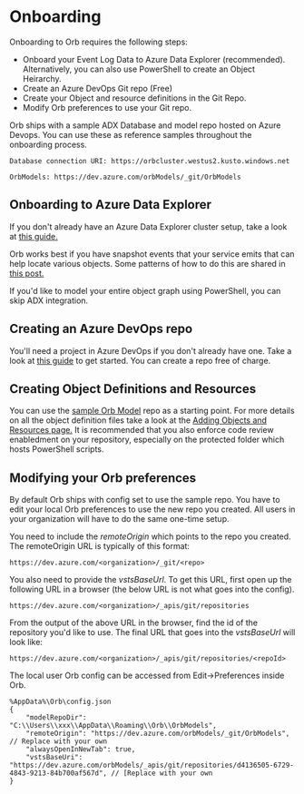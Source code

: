 # Onboarding

Onboarding to Orb requires the following steps:

* Onboard your Event Log Data to Azure Data Explorer (recommended). Alternatively, you can also use PowerShell to create an Object Heirarchy.
* Create an Azure DevOps Git repo (Free)
* Create your Object and resource definitions in the Git Repo.
* Modify Orb preferences to use your Git repo.

Orb ships with a sample ADX Database and model repo hosted on Azure Devops. You can use these as reference samples throughout the onboarding process.

	Database connection URI: https://orbcluster.westus2.kusto.windows.net

	OrbModels: https://dev.azure.com/orbModels/_git/OrbModels


## Onboarding to Azure Data Explorer

If you don't already have an Azure Data Explorer cluster setup, take a look at [this guide.](https://docs.microsoft.com/en-us/azure/data-explorer/create-cluster-database-portal)

Orb works best if you have snapshot events that your service emits that can help locate various objects. Some patterns of how to do this are shared in [this post.](https://techcommunity.microsoft.com/t5/Azure-Data-Explorer/Object-Modeling-in-Azure-Data-Explorer/m-p/740546)

If you'd like to model your entire object graph using PowerShell, you can skip ADX integration.

## Creating an Azure DevOps repo

You'll need a project in Azure DevOps if you don't already have one. Take a look at [this guide](https://docs.microsoft.com/en-us/azure/devops/organizations/projects/create-project?view=azure-devops) to get started. You can create a repo free of charge.

## Creating Object Definitions and Resources

You can use the [sample Orb Model](https://dev.azure.com/orbModels/_git/OrbModels) repo as a starting point.
For more details on all the object definition files take a look at the [Adding Objects and Resources page.](./models.md)
It is recommended that you also enforce code review enabledment on your repository, especially on the protected folder which hosts PowerShell scripts.

## Modifying your Orb preferences

By default Orb ships with config set to use the sample repo. You have to edit your local Orb preferences to use the new repo you created. All users in your organization will have to do the same one-time setup.

You need to include the *remoteOrigin* which points to the repo you created. The remoteOrigin URL is typically of this format:

```
https://dev.azure.com/<organization>/_git/<repo>
```

You also need to provide the *vstsBaseUrl*. To get this URL, first open up the following URL in a browser (the below URL is not what goes into the config).

```
https://dev.azure.com/<organization>/_apis/git/repositories
```

From the output of the above URL in the browser, find the id of the repository you'd like to use. The final URL that goes into the *vstsBaseUrl* will look like:

```
https://dev.azure.com/<organization>/_apis/git/repositories/<repoId>
```

The local user Orb config can be accessed from Edit->Preferences inside Orb.

```
%AppData%\Orb\config.json
{
	"modelRepoDir": "C:\\Users\\xxx\\AppData\\Roaming\\Orb\\OrbModels",
	"remoteOrigin": "https://dev.azure.com/orbModels/_git/OrbModels", // Replace with your own
	"alwaysOpenInNewTab": true,
	"vstsBaseUri": "https://dev.azure.com/orbModels/_apis/git/repositories/d4136505-6729-4843-9213-84b700af567d", // [Replace with your own
}
